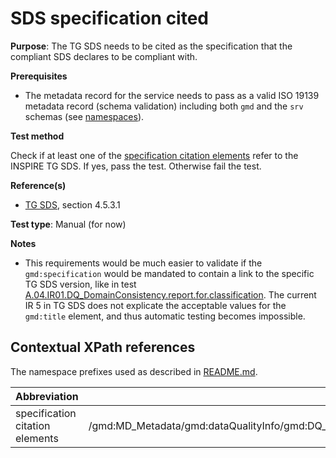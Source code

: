 # SDS specification cited

**Purpose**: The TG SDS needs to be cited as the specification that the compliant SDS declares to be compliant with.

**Prerequisites**

* The metadata record for the service needs to pass as a valid ISO 19139 metadata record (schema validation) including both ```gmd``` and the ```srv``` schemas (see [namespaces](README.md#namespaces)).

**Test method**

Check if at least one of the [specification citation elements](#specification_citation) refer to the INSPIRE TG SDS. If yes, pass the test. Otherwise fail the test.

**Reference(s)**

* [TG SDS](README.md#ref_TG_SDS), section 4.5.3.1

**Test type**: Manual (for now)

**Notes**
* This requirements would be much easier to validate if the ```gmd:specification``` would be mandated to contain a link to the specific TG SDS version, like in test [A.04.IR01.DQ_DomainConsistency.report.for.classification](A.04.IR01.DQ_DomainConsistency.report.for.classification.md). The current IR 5 in TG SDS does not explicate the acceptable values for the ```gmd:title``` element, and thus automatic testing becomes impossible.

## Contextual XPath references

The namespace prefixes used as described in [README.md](README.md#namespaces).

Abbreviation                                               |  XPath expression
---------------------------------------------------------- | -------------------------------------------------------------------------
specification citation elements <a name="specification_citation"></a> | /gmd:MD_Metadata/gmd:dataQualityInfo/gmd:DQ_DataQuality/gmd:report/gmd:DQ_DomainConsistency/gmd:result/gmd:DQ_ConformanceResult/gmd:specification/gmd:CI_Citation/gmd:title/gco:CharacterString
